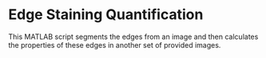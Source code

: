 # Edge Staining Quantification

This MATLAB script segments the edges from an image and then calculates the properties of these edges in another set of provided images.
